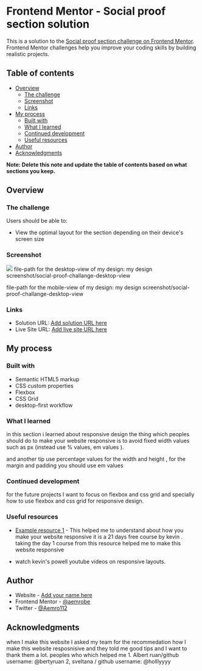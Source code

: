 # Frontend Mentor - Social proof section solution

This is a solution to the [Social proof section challenge on Frontend Mentor](https://www.frontendmentor.io/challenges/social-proof-section-6e0qTv_bA). Frontend Mentor challenges help you improve your coding skills by building realistic projects.

## Table of contents

- [Overview](#overview)
  - [The challenge](#the-challenge)
  - [Screenshot](#screenshot)
  - [Links](#links)
- [My process](#my-process)
  - [Built with](#built-with)
  - [What I learned](#what-i-learned)
  - [Continued development](#continued-development)
  - [Useful resources](#useful-resources)
- [Author](#author)
- [Acknowledgments](#acknowledgments)

**Note: Delete this note and update the table of contents based on what sections you keep.**

## Overview

### The challenge

Users should be able to:

- View the optimal layout for the section depending on their device's screen size

### Screenshot

![](./screenshot.jpg)
file-path for the desktop-view of my design: my design screenshot/social-proof-challange-desktop-view

file-path for the mobile-view of my design: my design screenshot/social-proof-challange-desktop-view

### Links

- Solution URL: [Add solution URL here](https://your-solution-url.com)
- Live Site URL: [Add live site URL here](https://aemrobe.github.io/social-proof-projects/)

## My process

### Built with

- Semantic HTML5 markup
- CSS custom properties
- Flexbox
- CSS Grid
- desktop-first workflow

### What I learned

in this section i learned about responsive design
the thing which peoples should do to make your website responsive is to avoid fixed width values such as px (instead use % values, em values ).

and another tip use percentage values for the width and height ,
for the margin and padding you should use em values

### Continued development

for the future projects I want to focus on flexbox and css grid and specially how to use flexbox and css grid for responsive design.

### Useful resources

- [Example resource 1](https://courses.kevinpowell.co/conquering-responsive-layouts) - This helped me to understand about how you make your website responsive it is a 21 days free course by kevin . taking the day 1 course from this resource helped me to make this website responsive

- watch kevin's powell youtube videos on responsive layouts.

## Author

- Website - [Add your name here](https://www.your-site.com)
- Frontend Mentor - [@aemrobe](https://www.frontendmentor.io/profile/aemrobe)
- Twitter - [@Aemro112](https://www.twitter.com/Aemro112)

## Acknowledgments

when I make this website I asked my team for the recommedation how I make this website resposnisive and they told me good tips and I want to thank them a lot.
peoples who which helped me 1. Albert ruan/github username: @bertyruan
2, sveltana / github username: @holllyyyy
